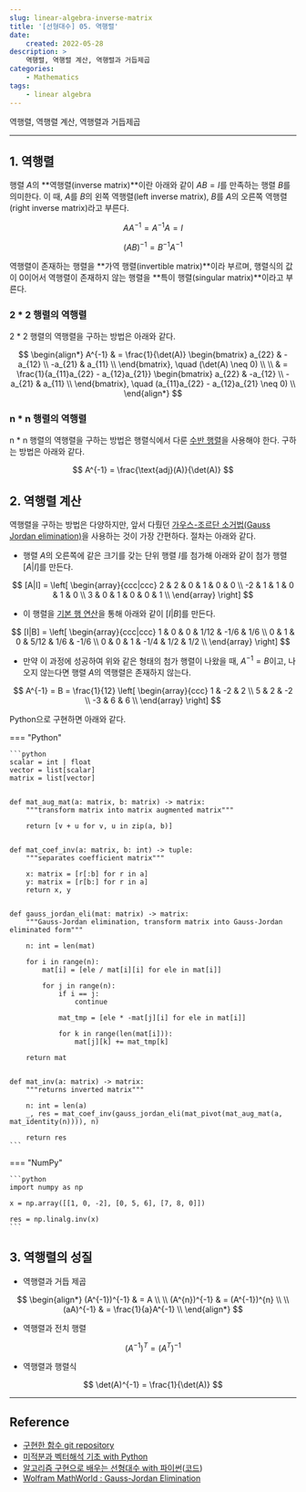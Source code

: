 ```yaml
---
slug: linear-algebra-inverse-matrix
title: '[선형대수] 05. 역행렬'
date:
    created: 2022-05-28
description: >
    역행렬, 역행렬 계산, 역행렬과 거듭제곱
categories:
    - Mathematics
tags:
    - linear algebra
---
```


역행렬, 역행렬 계산, 역행렬과 거듭제곱  

<!-- more -->

---

## 1. 역행렬

행렬 $A$의 **역행렬(inverse matrix)**이란 아래와 같이 $AB = I$를 만족하는 행렬 $B$를 의미한다. 이 때, $A$를 $B$의 왼쪽 역행렬(left inverse matrix), $B$를 $A$의 오른쪽 역행렬(right inverse matrix)라고 부른다.  

$$
AA^{-1} = A^{-1}A = I
$$

$$
(AB)^{-1} = B^{-1}A^{-1}
$$

역행렬이 존재하는 행렬을 **가역 행렬(invertible matrix)**이라 부르며, 행렬식의 값이 0이어서 역행렬이 존재하지 않는 행렬을 **특이 행렬(singular matrix)**이라고 부른다.  

### 2 * 2 행렬의 역행렬

2 * 2 행렬의 역행렬을 구하는 방법은 아래와 같다.  

$$
\begin{align*}
A^{-1} & = \frac{1}{\det(A)} \begin{bmatrix}
a_{22} & -a_{12} \\
-a_{21} & a_{11} \\
\end{bmatrix}, \quad (\det(A) \neq 0) \\
\\
& = \frac{1}{a_{11}a_{22} - a_{12}a_{21}} \begin{bmatrix}
a_{22} & -a_{12} \\
-a_{21} & a_{11} \\
\end{bmatrix}, \quad (a_{11}a_{22} - a_{12}a_{21} \neq 0) \\
\end{align*}
$$

### n * n 행렬의 역행렬

n * n 행렬의 역행렬을 구하는 방법은 행렬식에서 다룬 [수반 행렬](./2022-05-23-linear_algebra_determinant.md/#수반-행렬)을 사용해야 한다. 구하는 방법은 아래와 같다.  

$$
A^{-1} = \frac{\text{adj}(A)}{\det(A)}
$$

## 2. 역행렬 계산

역행렬을 구하는 방법은 다양하지만, 앞서 다뤘던 [가우스-조르단 소거법(Gauss Jordan elimination)](./2022-05-22-linear_algebra_linear_system.md/#가우스-조르단-소거법)을 사용하는 것이 가장 간편하다. 절차는 아래와 같다.  

- 행렬 $A$의 오른쪽에 같은 크기를 갖는 단위 행렬 $I$를 첨가해 아래와 같이 첨가 행렬 $[A \vert I]$를 만든다.  

$$
[A|I] = \left[ \begin{array}{ccc|ccc}
2 & 2 & 0 & 1 & 0 & 0 \\
-2 & 1 & 1 & 0 & 1 & 0 \\
3 & 0 & 1 & 0 & 0 & 1 \\
\end{array} \right]
$$

- 이 행렬을 [기본 행 연산](./2022-05-01-linear_algebra_vector_scalar.md/#기본-행-연산)을 통해 아래와 같이 $[I \vert B]$를 만든다.  

$$
[I|B] = \left[ \begin{array}{ccc|ccc}
1 & 0 & 0 & 1/12 & -1/6 & 1/6 \\
0 & 1 & 0 & 5/12 & 1/6 & -1/6 \\
0 & 0 & 1 & -1/4 & 1/2 & 1/2 \\
\end{array} \right]
$$

- 만약 이 과정에 성공하여 위와 같은 형태의 첨가 행렬이 나왔을 때, $A^{-1}=B$이고, 나오지 않는다면 행렬 $A$의 역행렬은 존재하지 않는다.

$$
A^{-1} = B = \frac{1}{12} \left[ \begin{array}{ccc}
1 & -2 & 2 \\
5 & 2 & -2 \\
-3 & 6 & 6 \\
\end{array} \right]
$$

Python으로 구현하면 아래와 같다.  

=== "Python"

    ```python
    scalar = int | float
    vector = list[scalar]
    matrix = list[vector]


    def mat_aug_mat(a: matrix, b: matrix) -> matrix:
        """transform matrix into matrix augmented matrix"""

        return [v + u for v, u in zip(a, b)]


    def mat_coef_inv(a: matrix, b: int) -> tuple:
        """separates coefficient matrix"""

        x: matrix = [r[:b] for r in a]
        y: matrix = [r[b:] for r in a]
        return x, y


    def gauss_jordan_eli(mat: matrix) -> matrix:
        """Gauss-Jordan elimination, transform matrix into Gauss-Jordan eliminated form"""

        n: int = len(mat)

        for i in range(n):
            mat[i] = [ele / mat[i][i] for ele in mat[i]]

            for j in range(n):
                if i == j:
                    continue

                mat_tmp = [ele * -mat[j][i] for ele in mat[i]]

                for k in range(len(mat[i])):
                    mat[j][k] += mat_tmp[k]

        return mat


    def mat_inv(a: matrix) -> matrix:
        """returns inverted matrix"""

        n: int = len(a)
        _, res = mat_coef_inv(gauss_jordan_eli(mat_pivot(mat_aug_mat(a, mat_identity(n)))), n)

        return res
    ```

=== "NumPy"

    ```python
    import numpy as np

    x = np.array([[1, 0, -2], [0, 5, 6], [7, 8, 0]])

    res = np.linalg.inv(x)
    ```

## 3. 역행렬의 성질

- 역행렬과 거듭 제곱

$$
\begin{align*}
(A^{-1})^{-1} & = A \\
\\
(A^{n})^{-1} & = (A^{-1})^{n} \\
\\
(aA)^{-1} & = \frac{1}{a}A^{-1} \\
\end{align*}
$$

- 역행렬과 전치 행렬

$$
(A^{-1})^{T} = (A^{T})^{-1}
$$

- 역행렬과 행렬식

$$
\det(A)^{-1} = \frac{1}{\det(A)}
$$

---
## Reference
- [구현한 함수 git repository](https://github.com/djccnt15/mathematics)
- [미적분과 벡터해석 기초 with Python](http://www.kyobobook.co.kr/product/detailViewKor.laf?mallGb=KOR&ejkGb=KOR&barcode=9791160735314)
- [알고리즘 구현으로 배우는 선형대수 with 파이썬](http://www.kyobobook.co.kr/product/detailViewKor.laf?mallGb=KOR&ejkGb=KOR&barcode=9791165921125)([코드](https://github.com/bjpublic/linearalgebra))
- [Wolfram MathWorld : Gauss-Jordan Elimination](https://mathworld.wolfram.com/Gauss-JordanElimination.html)
